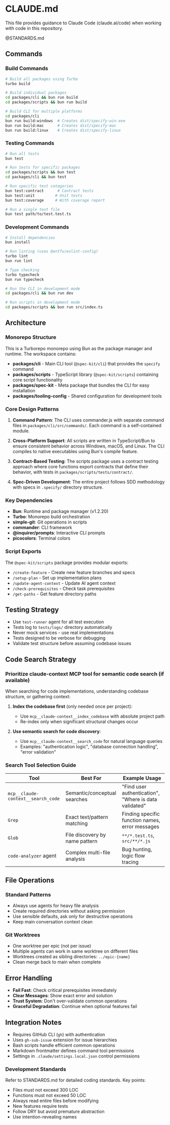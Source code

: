 # CLAUDE.md

This file provides guidance to Claude Code (claude.ai/code) when working with code in this repository.

@STANDARDS.md

## Commands

### Build Commands
```bash
# Build all packages using Turbo
turbo build

# Build individual packages
cd packages/cli && bun run build
cd packages/scripts && bun run build

# Build CLI for multiple platforms
cd packages/cli
bun run build:windows  # Creates dist/specify-win.exe
bun run build:mac      # Creates dist/specify-mac
bun run build:linux    # Creates dist/specify-linux
```

### Testing Commands
```bash
# Run all tests
bun test

# Run tests for specific packages
cd packages/scripts && bun test
cd packages/cli && bun test

# Run specific test categories
bun test:contract      # Contract tests
bun test:unit         # Unit tests
bun test:coverage     # With coverage report

# Run a single test file
bun test path/to/test.test.ts
```

### Development Commands
```bash
# Install dependencies
bun install

# Run linting (uses @antfu/eslint-config)
turbo lint
bun run lint

# Type checking
turbo typecheck
bun run typecheck

# Run the CLI in development mode
cd packages/cli && bun run dev

# Run scripts in development mode
cd packages/scripts && bun run src/index.ts
```

## Architecture

### Monorepo Structure
This is a Turborepo monorepo using Bun as the package manager and runtime. The workspace contains:

- **packages/cli** - Main CLI tool (`@spec-kit/cli`) that provides the `specify` command
- **packages/scripts** - TypeScript library (`@spec-kit/scripts`) containing core script functionality
- **packages/spec-kit** - Meta package that bundles the CLI for easy installation
- **packages/tooling-config** - Shared configuration for development tools

### Core Design Patterns

1. **Command Pattern**: The CLI uses commander.js with separate command files in `packages/cli/src/commands/`. Each command is a self-contained module.

2. **Cross-Platform Support**: All scripts are written in TypeScript/Bun to ensure consistent behavior across Windows, macOS, and Linux. The CLI compiles to native executables using Bun's compile feature.

3. **Contract-Based Testing**: The scripts package uses a contract testing approach where core functions export contracts that define their behavior, with tests in `packages/scripts/tests/contract/`.

4. **Spec-Driven Development**: The entire project follows SDD methodology with specs in `.specify/` directory structure.

### Key Dependencies

- **Bun**: Runtime and package manager (v1.2.20)
- **Turbo**: Monorepo build orchestration
- **simple-git**: Git operations in scripts
- **commander**: CLI framework
- **@inquirer/prompts**: Interactive CLI prompts
- **picocolors**: Terminal colors

### Script Exports

The `@spec-kit/scripts` package provides modular exports:
- `/create-feature` - Create new feature branches and specs
- `/setup-plan` - Set up implementation plans
- `/update-agent-context` - Update AI agent context
- `/check-prerequisites` - Check task prerequisites
- `/get-paths` - Get feature directory paths

## Testing Strategy

- Use `test-runner` agent for all test execution
- Tests log to `tests/logs/` directory automatically
- Never mock services - use real implementations
- Tests designed to be verbose for debugging
- Validate test structure before assuming codebase issues

## Code Search Strategy

### Prioritize claude-context MCP tool for semantic code search (if available)

When searching for code implementations, understanding codebase structure, or gathering context:

1. **Index the codebase first** (only needed once per project):
    - Use `mcp__claude-context__index_codebase` with absolute project path
    - Re-index only when significant structural changes occur

2. **Use semantic search for code discovery**:
    - Use `mcp__claude-context__search_code` for natural language queries
    - Examples: "authentication logic", "database connection handling", "error validation"

### Search Tool Selection Guide

| Tool | Best For | Example Usage |
|------|----------|---------------|
| `mcp__claude-context__search_code` | Semantic/conceptual searches | "Find user authentication", "Where is data validated" |
| `Grep` | Exact text/pattern matching | Finding specific function names, error messages |
| `Glob` | File discovery by name pattern | `**/*.test.ts`, `src/**/*.js` |
| `code-analyzer` agent | Complex multi-file analysis | Bug hunting, logic flow tracing |


## File Operations

### Standard Patterns
- Always use agents for heavy file analysis
- Create required directories without asking permission
- Use sensible defaults, ask only for destructive operations
- Keep main conversation context clean

### Git Worktrees
- One worktree per epic (not per issue)
- Multiple agents can work in same worktree on different files
- Worktrees created as sibling directories: `../epic-{name}`
- Clean merge back to main when complete

## Error Handling

- **Fail Fast**: Check critical prerequisites immediately
- **Clear Messages**: Show exact error and solution
- **Trust System**: Don't over-validate common operations
- **Graceful Degradation**: Continue when optional features fail

## Integration Notes

- Requires GitHub CLI (`gh`) with authentication
- Uses `gh-sub-issue` extension for issue hierarchies
- Bash scripts handle efficient common operations
- Markdown frontmatter defines command tool permissions
- Settings in `.claude/settings.local.json` control permissions
### Development Standards

Refer to STANDARDS.md for detailed coding standards. Key points:
- Files must not exceed 300 LOC
- Functions must not exceed 50 LOC
- Always read entire files before modifying
- New features require tests
- Follow DRY but avoid premature abstraction
- Use intention-revealing names